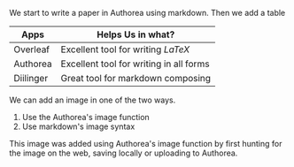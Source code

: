 We start to write a paper in Authorea using markdown. Then we add a table 

| Apps | Helps Us in what? |
|------|-------------------|
| Overleaf | Excellent tool for writing $LaTeX$ |
| Authorea | Excellent tool for writing in all forms |
| Diilinger | Great tool for markdown composing |

We can add an image in one of the two ways. 

1. Use the Authorea's image function
2. Use markdown's image syntax

This image was added using Authorea's image function by first hunting for the image on the web, saving locally or uploading to Authorea.


